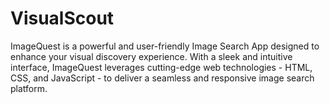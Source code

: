 # VisualScout
ImageQuest is a powerful and user-friendly Image Search App designed to enhance your visual discovery experience. With a sleek and intuitive interface, ImageQuest leverages cutting-edge web technologies - HTML, CSS, and JavaScript - to deliver a seamless and responsive image search platform.
